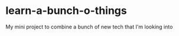 learn-a-bunch-o-things
======================

My mini project to combine a bunch of new tech that I'm looking into
